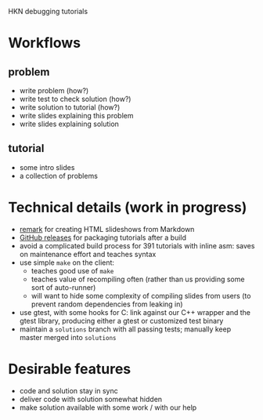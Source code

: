 HKN debugging tutorials

# Workflows

## problem
- write problem (how?)
- write test to check solution (how?)
- write solution to tutorial (how?)
- write slides explaining this problem
- write slides explaining solution

## tutorial
- some intro slides
- a collection of problems

# Technical details (work in progress)
- [remark](http://github.com/gnab/remark) for creating HTML slideshows from
  Markdown
- [GitHub releases](https://github.com/blog/1547-release-your-software) for
  packaging tutorials after a build
- avoid a complicated build process for 391 tutorials with inline asm: saves on
  maintenance effort and teaches syntax
- use simple `make` on the client:
  - teaches good use of `make`
  - teaches value of recompiling often (rather than us providing some sort of
    auto-runner)
  - will want to hide some complexity of compiling slides from users (to
    prevent random dependencies from leaking in)
- use gtest, with some hooks for C: link against our C++ wrapper and the gtest
  library, producing either a gtest or customized test binary
- maintain a `solutions` branch with all passing tests; manually keep master
  merged into `solutions`

# Desirable features
- code and solution stay in sync
- deliver code with solution somewhat hidden
- make solution available with some work / with our help
